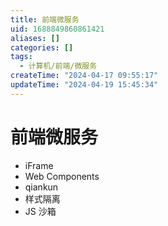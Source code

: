 ```yaml
---
title: 前端微服务
uid: 1688849860861421
aliases: []
categories: []
tags:
  - 计算机/前端/微服务
createTime: "2024-04-17 09:55:17"
updateTime: "2024-04-19 15:45:34"
---
```


# 前端微服务

- iFrame
- Web Components
- qiankun
- 样式隔离
- JS 沙箱
